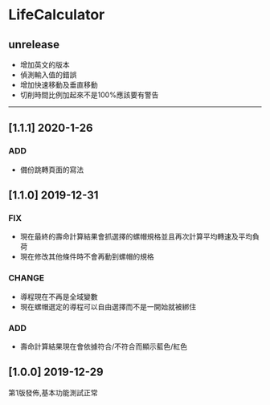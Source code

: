 # LifeCalculator

## unrelease

- 增加英文的版本
- 偵測輸入值的錯誤
- 增加快速移動及垂直移動
- 切削時間比例加起來不是100%應該要有警告

----

## [1.1.1] 2020-1-26

### ADD

- 備份跳轉頁面的寫法

## [1.1.0] 2019-12-31

### FIX

- 現在最終的壽命計算結果會抓選擇的螺帽規格並且再次計算平均轉速及平均負荷
- 現在修改其他條件時不會再動到螺帽的規格

### CHANGE

- 導程現在不再是全域變數
- 現在螺帽選定的導程可以自由選擇而不是一開始就被綁住

### ADD

- 壽命計算結果現在會依據符合/不符合而顯示藍色/紅色

## [1.0.0] 2019-12-29

第1版發佈,基本功能測試正常
